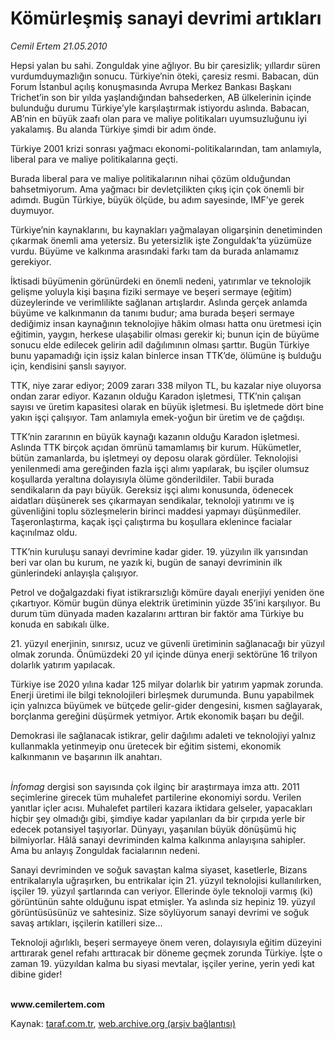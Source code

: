 # Kömürleşmiş sanayi devrimi artıkları

*Cemil Ertem 21.05.2010*

<div class="yazi"><p>Hepsi yalan bu sahi. Zonguldak yine ağlıyor. Bu bir çaresizlik; yıllardır süren vurdumduymazlığın sonucu. Türkiye’nin öteki, çaresiz resmi. Babacan, dün Forum İstanbul açılış konuşmasında Avrupa Merkez Bankası Başkanı Trichet’in son bir yılda yaşlandığından bahsederken, AB ülkelerinin içinde bulunduğu durumu Türkiye’yle karşılaştırmak istiyordu aslında. Babacan, AB’nin en büyük zaafı olan para ve maliye politikaları uyumsuzluğunu iyi yakalamış. Bu alanda Türkiye şimdi bir adım önde. </p>
<p>Türkiye 2001 krizi sonrası yağmacı ekonomi-politikalarından, tam anlamıyla, liberal para ve maliye politikalarına geçti. </p>
<p>Burada liberal para ve maliye politikalarının nihai çözüm olduğundan bahsetmiyorum. Ama yağmacı bir devletçilikten çıkış için çok önemli bir adımdı. Bugün Türkiye, büyük ölçüde, bu adım sayesinde, IMF’ye gerek duymuyor. </p>
<p>Türkiye’nin kaynaklarını, bu kaynakları yağmalayan oligarşinin denetiminden çıkarmak önemli ama yetersiz. Bu yetersizlik işte Zonguldak’ta yüzümüze vurdu. Büyüme ve kalkınma arasındaki farkı tam da burada anlamamız gerekiyor. </p>
<p>İktisadi büyümenin görünürdeki en önemli nedeni, yatırımlar ve teknolojik gelişme yoluyla kişi başına fiziki sermaye ve beşeri sermaye (eğitim) düzeylerinde ve verimlilikte sağlanan artışlardır. Aslında gerçek anlamda büyüme ve kalkınmanın da tanımı budur; ama burada beşeri sermaye dediğimiz insan kaynağının teknolojiye hâkim olması hatta onu üretmesi için eğitimin, yaygın, herkese ulaşabilir olması gerekir ki; bunun için de büyüme sonucu elde edilecek gelirin adil dağılımının olması şarttır. Bugün Türkiye bunu yapamadığı için işsiz kalan binlerce insan TTK’de, ölümüne iş bulduğu için, kendisini şanslı sayıyor.</p>
<p>TTK, niye zarar ediyor; 2009 zararı 338 milyon TL, bu kazalar niye oluyorsa ondan zarar ediyor. Kazanın olduğu Karadon işletmesi, TTK’nin çalışan sayısı ve üretim kapasitesi olarak en büyük işletmesi. Bu işletmede dört bine yakın işçi çalışıyor. Tam anlamıyla emek-yoğun bir üretim ve de çağdışı. </p>
<p>TTK’nin zararının en büyük kaynağı kazanın olduğu Karadon işletmesi. Aslında TTK birçok açıdan ömrünü tamamlamış bir kurum. Hükümetler, bütün zamanlarda, bu işletmeyi oy deposu olarak gördüler. Teknolojisi yenilenmedi ama gereğinden fazla işçi alımı yapılarak, bu işçiler olumsuz koşullarda yeraltına dolayısıyla ölüme gönderildiler. Tabii burada sendikaların da payı büyük. Gereksiz işçi alımı konusunda, ödenecek aidatları düşünerek ses çıkarmayan sendikalar, teknoloji yatırımı ve iş güvenliğini toplu sözleşmelerin birinci maddesi yapmayı düşünmediler. Taşeronlaştırma, kaçak işçi çalıştırma bu koşullara eklenince facialar kaçınılmaz oldu.</p>
<p>TTK’nin kuruluşu sanayi devrimine kadar gider. 19. yüzyılın ilk yarısından beri var olan bu kurum, ne yazık ki, bugün de sanayi devriminin ilk günlerindeki anlayışla çalışıyor. </p>
<p>Petrol ve doğalgazdaki fiyat istikrarsızlığı kömüre dayalı enerjiyi yeniden öne çıkartıyor. Kömür bugün dünya elektrik üretiminin yüzde 35’ini karşılıyor. Bu durum tüm dünyada maden kazalarını arttıran bir faktör ama Türkiye bu konuda en sabıkalı ülke. </p>
<p>21. yüzyıl enerjinin, sınırsız, ucuz ve güvenli üretiminin sağlanacağı bir yüzyıl olmak zorunda. Önümüzdeki 20 yıl içinde dünya enerji sektörüne 16 trilyon dolarlık yatırım yapılacak. </p>
<p>Türkiye ise 2020 yılına kadar 125 milyar dolarlık bir yatırım yapmak zorunda. Enerji üretimi ile bilgi teknolojileri birleşmek durumunda. Bunu yapabilmek için yalnızca büyümek ve bütçede gelir-gider dengesini, kısmen sağlayarak, borçlanma gereğini düşürmek yetmiyor. Artık ekonomik başarı bu değil. </p>
<p>Demokrasi ile sağlanacak istikrar, gelir dağılımı adaleti ve teknolojiyi yalnız kullanmakla yetinmeyip onu üretecek bir eğitim sistemi, ekonomik kalkınmanın ve başarının ilk anahtarı. </p>
<p><i><br/>İnfomag</i> dergisi son sayısında çok ilginç bir araştırmaya imza attı. 2011 seçimlerine girecek tüm muhalefet partilerine ekonomiyi sordu. Verilen yanıtlar içler acısı. Muhalefet partileri kazara iktidara gelseler, yapacakları hiçbir şey olmadığı gibi, şimdiye kadar yapılanları da bir çırpıda yerle bir edecek potansiyel taşıyorlar. Dünyayı, yaşanılan büyük dönüşümü hiç bilmiyorlar. Hâlâ sanayi devriminden kalma kalkınma anlayışına sahipler. Ama bu anlayış Zonguldak facialarının nedeni. </p>
<p>Sanayi devriminden ve soğuk savaştan kalma siyaset, kasetlerle, Bizans entrikalarıyla uğraşırken, bu entrikalar için 21. yüzyıl teknolojisi kullanılırken, işçiler 19. yüzyıl şartlarında can veriyor. Ellerinde öyle teknoloji varmış (ki) görüntünün sahte olduğunu ispat etmişler. Ya aslında siz hepiniz 19. yüzyıl görüntüsüsünüz ve sahtesiniz. Size söylüyorum sanayi devrimi ve soğuk savaş artıkları, işçilerin katilleri size... </p>
<p>Teknoloji ağırlıklı, beşeri sermayeye önem veren, dolayısıyla eğitim düzeyini arttırarak genel refahı arttıracak bir döneme geçmek zorunda Türkiye. İşte o zaman 19. yüzyıldan kalma bu siyasi mevtalar, işçiler yerine, yerin yedi kat dibine gider!</p>
<p><b><br/>www.cemilertem.com</b></p></div>

Kaynak: [taraf.com.tr](http://www.taraf.com.tr:80/cemil-ertem/makale-komurlesmis-sanayi-devrimi-artiklari.htm), [web.archive.org (arşiv bağlantısı)](http://web.archive.org/web/20100524143511/http://www.taraf.com.tr:80/cemil-ertem/makale-komurlesmis-sanayi-devrimi-artiklari.htm)
